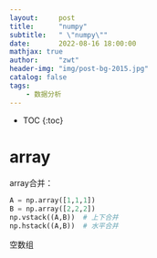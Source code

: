 ```yaml
---
layout:     post
title:      "numpy"
subtitle:   " \"numpy\""
date:       2022-08-16 18:00:00
mathjax: true
author:     "zwt"
header-img: "img/post-bg-2015.jpg"
catalog: false
tags:
    - 数据分析
---
```

* TOC
{:toc}
# array
array合并：
```python
A = np.array([1,1,1])
B = np.array([2,2,2])
np.vstack((A,B))  # 上下合并
np.hstack((A,B))  # 水平合并
```
空数组
```python

```